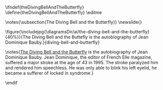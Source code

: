 \ifndef{theDivingBellAndTheButterfly}
\define{theDivingBellAndTheButterfly}
\editme

\notes{\subsection{The Diving Bell and the Butterfly}}
\newslide{}

\figure{\includejpg{\diagramsDir/ai/the-diving-bell-and-the-butterfly}{40%}}{The Diving Bell and the Buttefly is the autobiography of Jean Dominique Bauby.}{diving-bell-and-butterfly}

\notes{[The Diving Bell and the Butterfly](https://www.penguinrandomhouse.com/books/9616/the-diving-bell-and-the-butterfly-by-jean-dominique-bauby/) is the autobiography of Jean Dominique Bauby. Jean Dominique, the editor of French Elle magazine, suffered a major stroke at the age of 43 in 1995. The stroke paralyzed him and rendered him speechless. He was only able to blink his left eyelid, he became a sufferer of locked in syndrome.}

\endif

